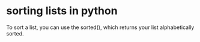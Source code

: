# sorting lists in python

To sort a list, you can use the sorted(), which returns your list alphabetically sorted.
